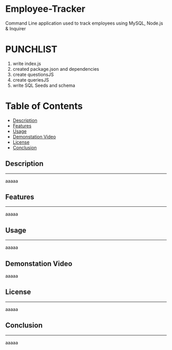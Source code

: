 # Employee-Tracker
Command Line application used to track employees using MySQL, Node.js &amp; Inquirer 


# PUNCHLIST
1. write index.js
2. created package.json and dependencies
3. create questionsJS
4. create queriesJS
5. write SQL Seeds and schema


# Table of Contents
* [Description](#Description)
* [Features](#Features)
* [Usage](#Usage)
* [Demonstation Video](#Demonstration-Video)
* [License](#License)
* [Conclusion](#Conclusion) 

## Description
-----
aaaaa

## Features
-----
aaaaa

## Usage
------
aaaaa

Demonstation Video
-----
aaaaa

## License
------
aaaaa

## Conclusion
-----
aaaaa

